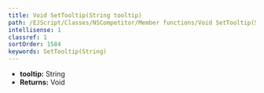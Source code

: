 ```yaml
---
title: Void SetTooltip(String tooltip)
path: /EJScript/Classes/NSCompetitor/Member functions/Void SetTooltip(String p_0)
intellisense: 1
classref: 1
sortOrder: 1584
keywords: SetTooltip(String)
---
```



* **tooltip:** String
* **Returns:** Void


